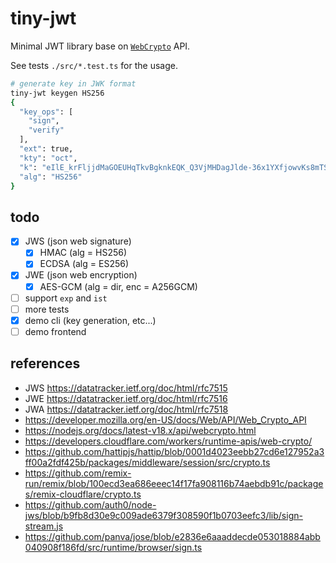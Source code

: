 # tiny-jwt

Minimal JWT library base on [`WebCrypto`](https://developer.mozilla.org/en-US/docs/Web/API/Web_Crypto_API) API.

See tests `./src/*.test.ts` for the usage.

```sh
# generate key in JWK format
tiny-jwt keygen HS256
{
  "key_ops": [
    "sign",
    "verify"
  ],
  "ext": true,
  "kty": "oct",
  "k": "eIlE_krFljjdMaGOEUHqTkvBgknkEQK_Q3VjMHDagJlde-36x1YXfjowvKs8mTSH6gJyml6HvW1qLhG75HOW_g",
  "alg": "HS256"
}
```

## todo

- [x] JWS (json web signature)
  - [x] HMAC (alg = HS256)
  - [x] ECDSA (alg = ES256)
- [x] JWE (json web encryption)
  - [x] AES-GCM (alg = dir, enc = A256GCM)
- [ ] support `exp` and `ist`
- [ ] more tests
- [x] demo cli (key generation, etc...)
- [ ] demo frontend

## references

- JWS https://datatracker.ietf.org/doc/html/rfc7515
- JWE https://datatracker.ietf.org/doc/html/rfc7516
- JWA https://datatracker.ietf.org/doc/html/rfc7518
- https://developer.mozilla.org/en-US/docs/Web/API/Web_Crypto_API
- https://nodejs.org/docs/latest-v18.x/api/webcrypto.html
- https://developers.cloudflare.com/workers/runtime-apis/web-crypto/
- https://github.com/hattipjs/hattip/blob/0001d4023eebb27cd6e127952a3ff00a2fdf425b/packages/middleware/session/src/crypto.ts
- https://github.com/remix-run/remix/blob/100ecd3ea686eeec14f17fa908116b74aebdb91c/packages/remix-cloudflare/crypto.ts
- https://github.com/auth0/node-jws/blob/b9fb8d30e9c009ade6379f308590f1b0703eefc3/lib/sign-stream.js
- https://github.com/panva/jose/blob/e2836e6aaaddecde053018884abb040908f186fd/src/runtime/browser/sign.ts
